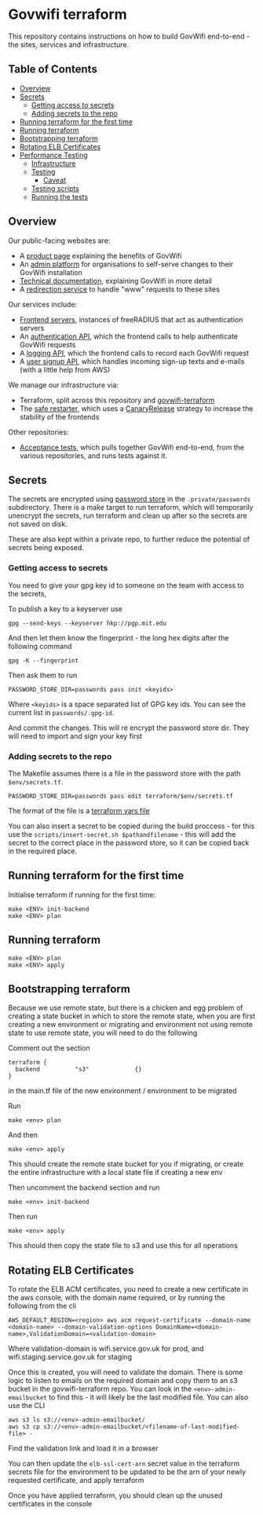 # Govwifi terraform

This repository contains instructions on how to build GovWifi end-to-end - the sites, services and infrastructure.

## Table of Contents

- [Overview](#overview)
- [Secrets](#secrets)
  - [Getting access to secrets](#getting-access-to-secrets)
  - [Adding secrets to the repo](#adding-secrets-to-the-repo)
- [Running terraform for the first time](#running-terraform-for-the-first-time)
- [Running terraform](#running-terraform)
- [Bootstrapping terraform](#bootstrapping-terraform)
- [Rotating ELB Certificates](#rotating-ELB-certificates)
- [Performance Testing](#performance-testing)
  - [Infrastructure](#infrastructure)
  - [Testing](#testing)
    - [Caveat](#caveat)
  - [Testing scripts](#testing-scripts)
  - [Running the tests](#running-the-tests)

## Overview
Our public-facing websites are:
- A [product page](https://github.com/alphagov/govwifi-product-page) explaining the benefits of GovWifi
- An [admin platform](https://github.com/alphagov/govwifi-admin) for organisations to self-serve changes to their GovWifi installation
- [Technical documentation](https://github.com/alphagov/govwifi-tech-docs), explaining GovWifi in more detail
- A [redirection service](https://github.com/alphagov/govwifi-redirect) to handle "www" requests to these sites

Our services include:
- [Frontend servers](https://github.com/alphagov/govwifi-frontend), instances of freeRADIUS that act as authentication servers
- An [authentication API](https://github.com/alphagov/govwifi-authentication-api), which the frontend calls to help authenticate GovWifi requests
- A [logging API](https://github.com/alphagov/govwifi-logging-api), which the frontend calls to record each GovWifi request
- A [user signup API](https://github.com/alphagov/govwifi-user-signup-api), which handles incoming sign-up texts and e-mails (with a little help from AWS)

We manage our infrastructure via:
- Terraform, split across this repository and [govwifi-terraform](https://github.com/alphagov/govwifi-terraform)
- The [safe restarter](https://github.com/alphagov/govwifi-safe-restarter), which uses a [CanaryRelease](https://martinfowler.com/bliki/CanaryRelease.html) strategy to increase the stability of the frontends

Other repositories:
- [Acceptance tests](https://github.com/alphagov/govwifi-acceptance-tests), which pulls together GovWifi end-to-end, from the various repositories, and runs tests against it.

## Secrets

The secrets are encrypted using [password store](https://www.passwordstore.org/)
in the `.private/passwords` subdirectory. There is a make target to run terraform, which
will temporarily unencrypt the secrets, run terraform and clean up after so the
secrets are not saved on disk.

These are also kept within a private repo, to further reduce the potential of secrets
being exposed.

### Getting access to secrets

You need to give your gpg key id to someone on the team with access to the
secrets,

To publish a key to a keyserver use

```
gpg --send-keys --keyserver hkp://pgp.mit.edu
```

And then let them know the fingerprint - the long hex digits after the following command

```
gpg -K --fingerprint
```

Then ask them to run

```
PASSWORD_STORE_DIR=passwords pass init <keyids>
```

Where `<keyids>` is a space separated list of GPG key ids.  You can see the
current list in `passwords/.gpg-id`.

And commit the changes. This will re encrypt the password store dir. They will
need to import and sign your key first


### Adding secrets to the repo

The Makefile assumes there is a file in the password store with the path
`$env/secrets.tf`.

```
PASSWORD_STORE_DIR=passwords pass edit terraform/$env/secrets.tf
```

The format of the file is a [terraform vars file](https://www.terraform.io/intro/getting-started/variables.html#from-a-file)

You can also insert a secret to be copied during the build proccess - for this
use the `scripts/insert-secret.sh $pathandfilename` - this will add the secret to the
correct place in the password store, so it can be copied back in the required
place.

## Running terraform for the first time

Initialise terraform if running for the first time:

```
make <ENV> init-backend
make <ENV> plan
```

## Running terraform

```
make <ENV> plan
make <ENV> apply
```

## Bootstrapping terraform

Because we use remote state, but there is a chicken and egg problem of creating
a state bucket in which to store the remote state, when you are first creating a
new environment or migrating and environment not using remote state to use
remote state, you will need to do the following

Comment out the section
```
terraform {
  backend          "s3"             {}
}
```
in the main.tf file of the new environment / environment to be migrated

Run

```
make <env> plan
```
And then

```
make <env> apply
```

This should create the remote state bucket for you if migrating, or create the
entire infrastructure with a local state file if creating a new env

Then uncomment the backend section and run

```
make <env> init-backend
```

Then run

```
make <env> apply
```

This should then copy the state file to s3 and use this for all operations


## Rotating ELB Certificates

To rotate the ELB ACM certificates, you need to create a new certificate in the
aws console, with the domain name required, or by running the following from the
cli

```
AWS_DEFAULT_REGION=<region> aws acm request-certificate --domain-name <domain-name> --domain-validation-options DomainName=<domain-name>,ValidationDomain=<validation-domain>
```

Where validation-domain is wifi.service.gov.uk for prod, and wifi.staging.service.gov.uk for staging

Once this is created, you will need to validate the domain. There is some logic
to listen to emails on the required domain and copy them to an s3 bucket in the
govwifi-terraform repo. You can look in the `<env>-admin-emailbucket` to find
this - it will likely be the last modified file. You can also use the CLI

```
aws s3 ls s3://<env>-admin-emailbucket/
aws s3 cp s3://<env>-admin-emailbucket/<filename-of-last-modified-file> -
```

Find the validation link and load it in a browser

You can then update the `elb-ssl-cert-arn` secret value in the terraform secrets
file for the environment to be updated to be the arn of your newly requested
certificate, and apply terraform

Once you have applied terraform, you should clean up the unused certificates in
the console
